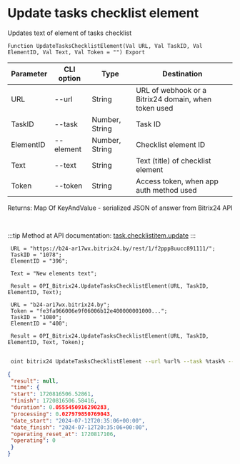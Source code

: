 ﻿---
sidebar_position: 2
---

# Update tasks checklist element
 Updates text of element of tasks checklist



`Function UpdateTasksChecklistElement(Val URL, Val TaskID, Val ElementID, Val Text, Val Token = "") Export`

 | Parameter | CLI option | Type | Destination |
 |-|-|-|-|
 | URL | --url | String | URL of webhook or a Bitrix24 domain, when token used |
 | TaskID | --task | Number, String | Task ID |
 | ElementID | --element | Number, String | Checklist element ID |
 | Text | --text | String | Text (title) of checklist element |
 | Token | --token | String | Access token, when app auth method used |

 
 Returns: Map Of KeyAndValue - serialized JSON of answer from Bitrix24 API

<br/>

:::tip
Method at API documentation: [task.checklistitem.update](https://dev.1c-bitrix.ru/rest_help/tasks/task/checklistitem/update.php)
:::
<br/>


```bsl title="Code example"
 URL = "https://b24-ar17wx.bitrix24.by/rest/1/f2ppp8uucc891111/";
 TaskID = "1078";
 ElementID = "396";
 
 Text = "New elements text";
 
 Result = OPI_Bitrix24.UpdateTasksChecklistElement(URL, TaskID, ElementID, Text);
 
 URL = "b24-ar17wx.bitrix24.by";
 Token = "fe3fa966006e9f06006b12e400000001000...";
 TaskID = "1080";
 ElementID = "400";
 
 Result = OPI_Bitrix24.UpdateTasksChecklistElement(URL, TaskID, ElementID, Text, Token);
```
	


```sh title="CLI command example"
 
 oint bitrix24 UpdateTasksChecklistElement --url %url% --task %task% --element %element% --text %text% --token %token%

```

```json title="Result"
{
 "result": null,
 "time": {
 "start": 1720816506.52861,
 "finish": 1720816506.58416,
 "duration": 0.0555450916290283,
 "processing": 0.027979850769043,
 "date_start": "2024-07-12T20:35:06+00:00",
 "date_finish": "2024-07-12T20:35:06+00:00",
 "operating_reset_at": 1720817106,
 "operating": 0
 }
}
```
